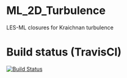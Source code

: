 # ML_2D_Turbulence
LES-ML closures for Kraichnan turbulence

# Build status (TravisCI)
[![Build Status](https://travis-ci.com/Romit-Maulik/ML_2D_Turbulence.svg?token=JqpUnmxjwxTCTVyKXrpy&branch=master)](https://travis-ci.com/Romit-Maulik/ML_2D_Turbulence)
